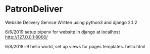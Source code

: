 # PatronDeliver
Website Delivery Service 
Written using python3 and django 2.1.2

6/6/2019 
setup pipenv for website in django at localhost http://127.0.0.1:8000/

6/8/2018=9
hello world, set up views for pages
templates. hello.html
